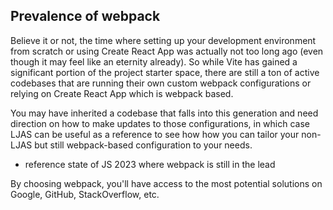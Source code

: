 ## Prevalence of webpack

Believe it or not, the time where setting up your development environment from scratch or using Create React App was actually not too long ago (even though it may feel like an eternity already). So while Vite has gained a significant portion of the project starter space, there are still a ton of active codebases that are running their own custom webpack configurations or relying on Create React App which is webpack based.

You may have inherited a codebase that falls into this generation and need direction on how to make updates to those configurations, in which case LJAS can be useful as a reference to see how how you can tailor your non-LJAS but still webpack-based configuration to your needs.

-   reference state of JS 2023 where webpack is still in the lead

By choosing webpack, you'll have access to the most potential solutions on Google, GitHub, StackOverflow, etc.
